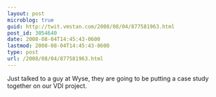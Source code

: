 ```yaml
---
layout: post
microblog: true
guid: http://twit.vmstan.com/2008/08/04/877581963.html
post_id: 3054640
date: 2008-08-04T14:45:43-0600
lastmod: 2008-08-04T14:45:43-0600
type: post
url: /2008/08/04/877581963.html
---
```

Just talked to a guy at Wyse, they are going to be putting a case study together on our VDI project.
